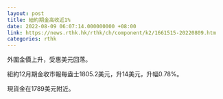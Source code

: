 ```yaml
---
layout: post
title: 紐約期金高收近1%
date: 2022-08-09 06:07:14.000000000 +08:00
link: https://news.rthk.hk/rthk/ch/component/k2/1661515-20220809.htm
categories: rthk
---
```


外圍金價上升，受惠美元回落。

紐約12月期金收市報每盎士1805.2美元，升14美元，升幅0.78%。

現貨金在1789美元附近。
